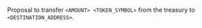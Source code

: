Proposal to transfer `<AMOUNT> <TOKEN_SYMBOL>` from the <GOVERNANCE> treasury to `<DESTINATION_ADDRESS>`.
